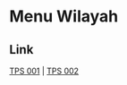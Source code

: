 # Menu Wilayah

## Link

[TPS 001](https://github.com/gigit-pemilu/pemilu-2024-93-papua-selatan/tree/main/pilpres/hitung-suara/sub/93-papua-selatan/sub/04-asmat/sub/03-sawa-erma/sub/2005-pupis/sub/001-tps)
 | 
[TPS 002](https://github.com/gigit-pemilu/pemilu-2024-93-papua-selatan/tree/main/pilpres/hitung-suara/sub/93-papua-selatan/sub/04-asmat/sub/03-sawa-erma/sub/2005-pupis/sub/002-tps)

